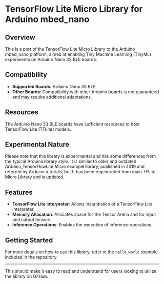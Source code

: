 
# TensorFlow Lite Micro Library for Arduino mbed_nano

## Overview

This is a port of the TensorFlow Lite Micro Library to the Arduino mbed_nano platform, aimed at enabling Tiny Machine Learning (TinyML) experiments on Arduino Nano 33 BLE boards.

## Compatibility

- **Supported Boards**: Arduino Nano 33 BLE
- **Other Boards**: Compatibility with other Arduino boards is not guaranteed and may require additional adaptations.

## Resources

The Arduino Nano 33 BLE boards have sufficient resources to host TensorFlow Lite (TFLite) models.

## Experimental Nature

Please note that this library is experimental and has some differences from the typical Arduino library style.
It is similar to older and outdated Arduino_TensorFlowLite Micro example library, published in 2019 and referred by Arduino tutorials, but It has been regenerated from main TFLite Micro Library and is updated.

## Features

- **TensorFlow Lite Interpreter**: Allows instantiation of a TensorFlow Lite interpreter.
- **Memory Allocation**: Allocates space for the Tensor Arena and for input and output tensors.
- **Inference Operations**: Enables the execution of inference operations.

## Getting Started

For more details on how to use this library, refer to the `hello_world` example included in the repository.

---

This should make it easy to read and understand for users looking to utilize the library on GitHub.
